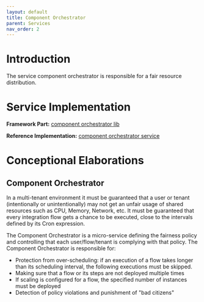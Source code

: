 ```yaml
---
layout: default
title: Component Orchestrator
parent: Services
nav_order: 2
---
```



# Introduction

The service component orchestrator is responsible for a fair resource distribution.


# Service Implementation

**Framework Part:** [component orchestrator lib](https://github.com/openintegrationhub/openintegrationhub/tree/master/lib/component-orchestrator)

**Reference Implementation:** [component orchestrator service](https://github.com/openintegrationhub/openintegrationhub/tree/master/services/component-orchestrator)

# Conceptional Elaborations

## Component Orchestrator

In a multi-tenant environment it must be guaranteed that a user or tenant
(intentionally or unintentionally) may not get an unfair usage of shared
resources such as CPU, Memory, Network, etc. It must be guaranteed that
every integration flow gets a chance to be executed, close to the intervals
defined by its Cron expression.

The Component Orchestrator is a micro-service defining the fairness policy
and controlling that each user/flow/tenant is complying with that policy.
The Component Orchestrator is responsible for:

* Protection from over-scheduling: if an execution of a flow takes longer than its scheduling interval, the following executions must be skipped.
* Making sure that a flow or its steps are not deployed multiple times
* If scaling is configured for a flow, the specified number of instances must be deployed
* Detection of policy violations and punishment of "bad citizens"
